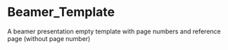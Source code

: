 # Beamer_Template
A beamer presentation empty  template with page numbers and reference page (without page number)
